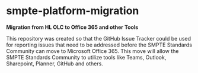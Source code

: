 # smpte-platform-migration

**Migration from HL OLC to Office 365 and other Tools**

This repository was created so that the GitHub Issue Tracker could be used for reporting issues that need to be addressed before the SMPTE Standards Community can move to Microsoft Office 365. This move will allow the SMPTE Standards Community to utilize tools like Teams, Outlook, Sharepoint, Planner, GitHub and others. 

